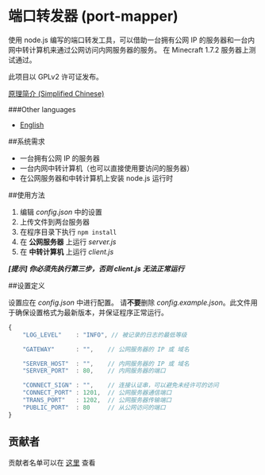 端口转发器 (port-mapper)
========================

使用 node.js 编写的端口转发工具，可以借助一台拥有公网 IP 的服务器和一台内网中转计算机来通过公网访问内网服务器的服务。
在 Minecraft 1.7.2 服务器上测试通过。

此项目以 GPLv2 许可证发布。

[原理简介 (Simplified Chinese)][1]

###Other languages
* [English][2]

##系统需求

 * 一台拥有公网 IP 的服务器
 * 一台内网中转计算机（也可以直接使用要访问的服务器）
 * 在公网服务器和中转计算机上安装 node.js 运行时

##使用方法
 1. 编辑 *config.json* 中的设置
 2. 上传文件到两台服务器
 3. 在程序目录下执行 ```npm install```
 4. 在 **公网服务器** 上运行 *server.js*
 5. 在 **中转计算机** 上运行 *client.js*

***[提示] 你必须先执行第三步，否则 client.js 无法正常运行***

##设置定义

设置应在 *config.json* 中进行配置。
请**不要**删除 *config.example.json*。此文件用于确保设置格式为最新版本，并保证程序正常运行。

```javascript
{
    "LOG_LEVEL"    : "INFO", // 被记录的日志的最低等级

    "GATEWAY"      : "",    // 公网服务器的 IP 或 域名

    "SERVER_HOST"  : "",    // 内网服务器的 IP 或 域名
    "SERVER_PORT"  : 80,    // 内网服务器的端口

    "CONNECT_SIGN" : "",    // 连接认证串，可以避免未经许可的访问
    "CONNECT_PORT" : 1201,  // 公网服务器通信端口
    "TRANS_PORT"   : 1202,  // 公网服务器传输端口
    "PUBLIC_PORT"  : 80     // 从公网访问的端口
}
```

## 贡献者
贡献者名单可以在 [这里][3] 查看

  [1]: PRINCIPLE.md
  [2]: README.md
  [3]: https://github.com/zhyupe/port-mapper/graphs/contributors
